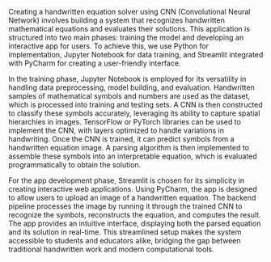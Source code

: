 Creating a handwritten equation solver using CNN (Convolutional Neural Network) involves building a system that recognizes handwritten mathematical equations and evaluates their solutions. This application is structured into two main phases: training the model and developing an interactive app for users. To achieve this, we use Python for implementation, Jupyter Notebook for data training, and Streamlit integrated with PyCharm for creating a user-friendly interface.

In the training phase, Jupyter Notebook is employed for its versatility in handling data preprocessing, model building, and evaluation. Handwritten samples of mathematical symbols and numbers are used as the dataset, which is processed into training and testing sets. A CNN is then constructed to classify these symbols accurately, leveraging its ability to capture spatial hierarchies in images. TensorFlow or PyTorch libraries can be used to implement the CNN, with layers optimized to handle variations in handwriting. Once the CNN is trained, it can predict symbols from a handwritten equation image. A parsing algorithm is then implemented to assemble these symbols into an interpretable equation, which is evaluated programmatically to obtain the solution.

For the app development phase, Streamlit is chosen for its simplicity in creating interactive web applications. Using PyCharm, the app is designed to allow users to upload an image of a handwritten equation. The backend pipeline processes the image by running it through the trained CNN to recognize the symbols, reconstructs the equation, and computes the result. The app provides an intuitive interface, displaying both the parsed equation and its solution in real-time. This streamlined setup makes the system accessible to students and educators alike, bridging the gap between traditional handwritten work and modern computational tools.
